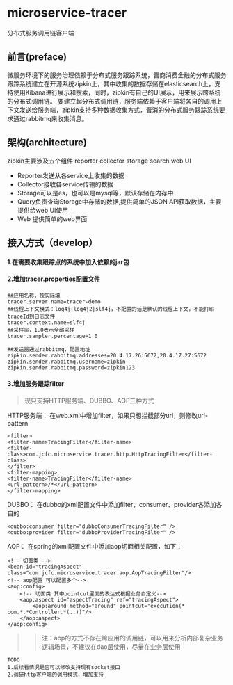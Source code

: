 # microservice-tracer
分布式服务调用链客户端

## 前言(preface)
微服务环境下的服务治理依赖于分布式服务跟踪系统，晋商消费金融的分布式服务跟踪系统建立在开源系统zipkin上，其中收集的数据存储在elasticsearch上，支持使用Kibana进行展示和搜索，同时，zipkin有自己的UI展示，用来展示跨系统的分布式调用链。
要建立起分布式调用链，服务端依赖于客户端将各自的调用上下文发送给服务端，zipkin支持多种数据收集方式，晋消的分布式服务跟踪系统要求通过rabbitmq来收集消息。

## 架构(architecture)
zipkin主要涉及五个组件 reporter collector storage search web UI 
*  Reporter发送从各service上收集的数据
*  Collector接收各service传输的数据
*  Storage可以是es，也可以是mysql等，默认存储在内存中
*  Query负责查询Storage中存储的数据,提供简单的JSON API获取数据，主要提供给web UI使用
*  Web 提供简单的web界面

## 接入方式（develop） 
#### 1.在需要收集跟踪点的系统中加入依赖的jar包 

#### 2.增加tracer.properties配置文件 

```
##应用名称，按实际填
tracer.server.name=tracer-demo 
##线程上下文模式：log4j|log4j2|slf4j，不配置的话是默认的线程上下文，不能打印traceId到日志文件
tracer.context.name=slf4j 
##采样率，1.0表示全部采样
tracer.sampler.percentage=1.0 
 
##发送器通过rabbitmq，配置地址
zipkin.sender.rabbitmq.addresses=20.4.17.26:5672,20.4.17.27:5672 
zipkin.sender.rabbitmq.username=zipkin 
zipkin.sender.rabbitmq.password=zipkin123 
```

#### 3.增加服务跟踪filter
>现只支持HTTP服务端、DUBBO、AOP三种方式 

HTTP服务端： 
    在web.xml中增加filter，如果只想拦截部分url，则修改url-pattern
```
<filter>
<filter-name>TracingFilter</filter-name>
<filter-class>com.jcfc.microservice.tracer.http.HttpTracingFilter</filter-class>
</filter>
<filter-mapping>
<filter-name>TracingFilter</filter-name>
<url-pattern>/*</url-pattern>
</filter-mapping>
```
DUBBO： 
    在dubbo的xml配置文件中添加filter，consumer、provider各添加各自的 
```
<dubbo:consumer filter="dubboConsumerTracingFilter" /> 
<dubbo:provider filter="dubboProviderTracingFilter" /> 
```
AOP： 
在spring的xml配置文件中添加aop切面相关配置，如下：
```
<!-- 切面类 -->
<bean id="tracingAspect" class="com.jcfc.microservice.tracer.aop.AopTracingFilter"/>
<!-- aop配置 可以配置多个-->
<aop:config>
    <!-- 切面类 其中pointcut里面的表达式根据业务自定义-->
    <aop:aspect id="aspectTracing" ref="tracingAspect">
        <aop:around method="around" pointcut="execution(* com.*.*Controller.*(..))"/>
    </aop:aspect>
</aop:config>
```
>>注：aop的方式不存在跨应用的调用链，可以用来分析内部复杂业务逻辑场景，不建议在dao层使用，尽量在业务层使用

    TODO
    1.后续看情况是否可以修改支持现有socket接口
    2.调研http客户端的调用模式，增加支持
